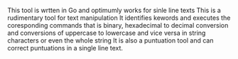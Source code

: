 This tool is wrtten in Go and optimumly works for sinle line texts
This is a rudimentary tool for text manipulation
It identifies kewords and executes the coresponding commands that is binary, hexadecimal to decimal conversion and conversions of uppercase to lowercase and vice versa in string characters or even the whole string
It is also a puntuation tool and can correct puntuations in a single line text.
